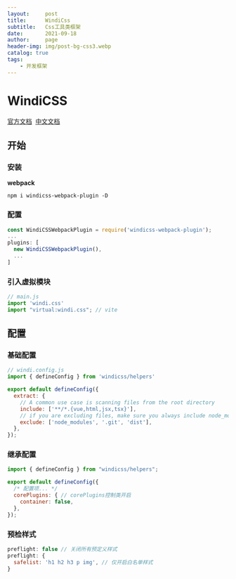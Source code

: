 ```yaml
---
layout:     post
title:      WindiCss
subtitle:   Css工具类框架
date:       2021-09-18
author:     page
header-img: img/post-bg-css3.webp
catalog: true
tags:
    - 开发框架
---
```


# WindiCSS

[官方文档](https://windicss.org/)  [中文文档](https://cn.windicss.org/)

## 开始

### 安装

**webpack**

```
npm i windicss-webpack-plugin -D
```

### 配置

```js
const WindiCSSWebpackPlugin = require('windicss-webpack-plugin');
...
plugins: [
  new WindiCSSWebpackPlugin(),
  ...
]
```

### 引入虚拟模块

```js
// main.js
import 'windi.css'
import "virtual:windi.css"; // vite
```

## 配置

### 基础配置

```js
// windi.config.js
import { defineConfig } from 'windicss/helpers'

export default defineConfig({
  extract: {
    // A common use case is scanning files from the root directory
    include: ['**/*.{vue,html,jsx,tsx}'],
    // if you are excluding files, make sure you always include node_modules and .git
    exclude: ['node_modules', '.git', 'dist'],
  },
});
```

### 继承配置

```js
import { defineConfig } from "windicss/helpers";

export default defineConfig({
  /* 配置项... */
  corePlugins: { // corePlugins控制类开启
    container: false,
  },
});
```

### 预检样式

```js
preflight: false // 关闭所有预定义样式
preflight: {
  safelist: 'h1 h2 h3 p img', // 仅开启白名单样式
}
```
